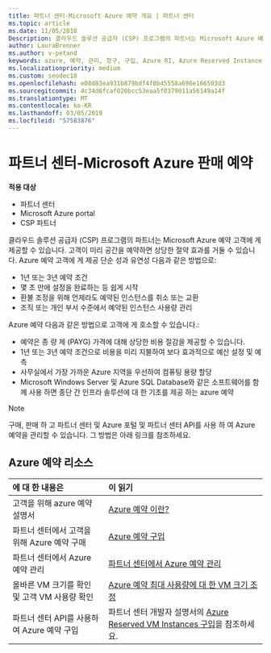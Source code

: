 ```yaml
---
title: 파트너 센터-Microsoft Azure 예약 개요 | 파트너 센터
ms.topic: article
ms.date: 11/05/2018
Description: 클라우드 솔루션 공급자 (CSP) 프로그램의 파트너는 Microsoft Azure 예약 고객에 게 제공할 수 있습니다.
author: LauraBrenner
ms.author: v-petand
keywords: azure, 예약, 관리, 청구, 구입, Azure RI, Azure Reserved Instances
ms.localizationpriority: medium
ms.custom: seodec18
ms.openlocfilehash: e08d83ea931b879bdf4f0b45558a696e166503d3
ms.sourcegitcommit: 4c34d6fcaf020bcc53eaa5f0379011a56149a14f
ms.translationtype: MT
ms.contentlocale: ko-KR
ms.lasthandoff: 03/05/2019
ms.locfileid: "57583876"
---
```

# <a name="partner-center---sell-microsoft-azure-reservations"></a>파트너 센터-Microsoft Azure 판매 예약

<!--Maggie, 12/7/18 - Added "Partner Center" to metadata title and H1 title as per Catherine Watson in bug #19868631-->

**적용 대상**

- 파트너 센터
- Microsoft Azure portal
- CSP 파트너

클라우드 솔루션 공급자 (CSP) 프로그램의 파트너는 Microsoft Azure 예약 고객에 게 제공할 수 있습니다. 고객이 미리 공간을 예약하면 상당한 절약 효과를 거둘 수 있습니다. Azure 예약 고객에 게 제공 단순 성과 유연성 다음과 같은 방법으로:

- 1년 또는 3년 예약 조건
- 몇 초 만에 설정을 완료하는 등 쉽게 시작
- 환불 조정을 위해 언제라도 예약된 인스턴스를 취소 또는 교환
- 조직 또는 개인 부서 수준에서 예약된 인스턴스 사용량 관리 

Azure 예약 다음과 같은 방법으로 고객에 게 호소할 수 있습니다.:

- 예약은 종 량 제 (PAYG) 가격에 대해 상당한 비용 절감을 제공할 수 있습니다.
- 1년 또는 3년 예약 조건으로 비용을 미리 지불하여 보다 효과적으로 예산 설정 및 예측
- 사무실에서 가장 가까운 Azure 지역을 우선하여 컴퓨팅 용량 할당
- Microsoft Windows Server 및 Azure SQL Database와 같은 소프트웨어를 함께 사용 하면 종단 간 인프라 솔루션에 대 한 기초를 제공 하는 azure 예약

>[!NOTE]
> 구매, 판매 하 고 파트너 센터 및 Azure 포털 및 파트너 센터 API를 사용 하 여 Azure 예약을 관리할 수 있습니다. 그 방법은 아래 링크를 참조하세요.

## <a name="azure-reservations-resources"></a>Azure 예약 리소스

|**에 대 한 내용은**   |**이 읽기**    |
|:-----------------------------|:-----------------|
| 고객을 위해 azure 예약 설명서 | [Azure 예약 이란?](https://docs.microsoft.com/azure/billing/billing-save-compute-costs-reservations)
|파트너 센터에서 고객을 위해 Azure 예약 구매   |[Azure 예약 구입](azure-reservations-buying.md)
|파트너 센터에서 Azure 예약 관리 | [파트너 센터에서 Azure 예약 관리](azure-reservations-manage.md)
|올바른 VM 크기를 확인 및 고객 VM 사용량 확인   |[Azure 예약 최대 사용량에 대 한 VM 크기 조정](azure-usage.md)   |
|파트너 센터 API를 사용하여 Azure 예약 구입 | 파트너 센터 개발자 설명서의 [Azure Reserved VM Instances 구입](https://docs.microsoft.com/partner-center/develop/purchase-azure-reservations)을 참조하세요.